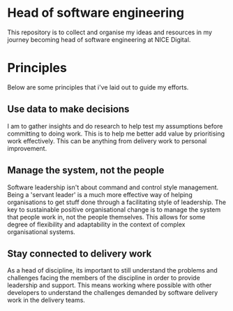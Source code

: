 # Head of software engineering

This repository is to collect and organise my ideas and resources in my journey becoming head of software engineering at NICE Digital.  


# Principles

Below are some principles that i've laid out to guide my efforts.

## Use data to make decisions
I am to gather insights and do research to help test my assumptions before committing to doing work.   This is to help me better add value by prioritising work effectively.  This can be anything from delivery work to personal improvement.


## Manage the system, not the people
Software leadership isn't about command and control style management.  Being a 'servant leader' is a much more effective way of helping organisations to get stuff done through a facilitating style of leadership.  The key to sustainable positive organisational change is to manage the system that people work in, not the people themselves.  This allows for some degree of flexibility and adaptability in the context of complex organisational systems.

## Stay connected to delivery work
As a head of discipline, its important to still understand the problems and challenges facing the members of the discipline in order to provide leadership and support.  This means working where possible with other developers to understand the challenges demanded by software delivery work in the delivery teams. 






